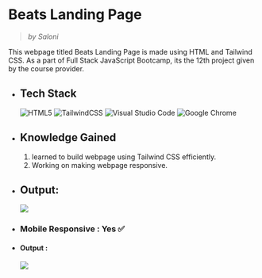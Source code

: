# Beats Landing Page
> _by Saloni_

This webpage titled Beats Landing Page is made using HTML and Tailwind CSS. As a part of Full Stack JavaScript Bootcamp, its the 12th project given by the course provider.

 * ## Tech Stack

    ![HTML5](https://img.shields.io/badge/html5-%23E34F26.svg?style=for-the-badge&logo=html5&logoColor=white)
    ![TailwindCSS](https://img.shields.io/badge/tailwindcss-%2338B2AC.svg?style=for-the-badge&logo=tailwind-css&logoColor=white)
    ![Visual Studio Code](https://img.shields.io/badge/Visual%20Studio%20Code-0078d7.svg?style=for-the-badge&logo=visual-studio-code&logoColor=white)
    ![Google Chrome](https://img.shields.io/badge/Google%20Chrome-4285F4?style=for-the-badge&logo=GoogleChrome&logoColor=white)

 * ## Knowledge Gained

   1. learned to build webpage using Tailwind CSS efficiently.
   2. Working on making webpage responsive.

 * ## Output:

   ![](./Assets/output.gif)

 * ### Mobile Responsive : Yes ✅️
   
 * #### Output :

   ![](./Assets/Photos/Mobile%20Output.gif)      
